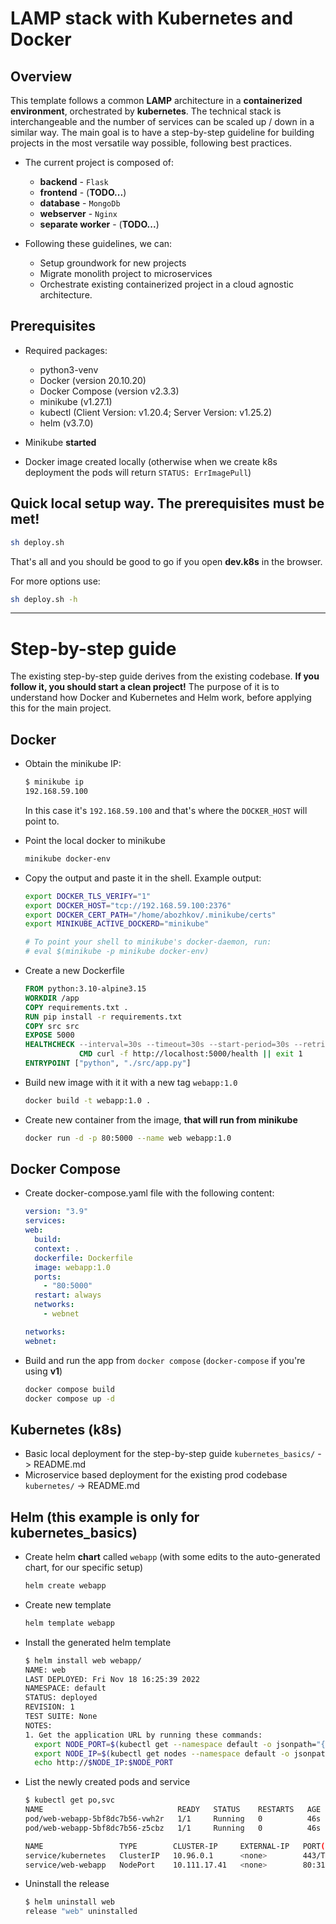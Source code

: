 # LAMP stack with Kubernetes and Docker

## Overview
  This template follows a common **LAMP** architecture in a **containerized environment**, orchestrated by **kubernetes**.
  The technical stack is interchangeable and the number of services can be scaled up / down in a similar way. The main goal is to have a step-by-step guideline for building projects in the most versatile way possible, following best practices.

- The current project is composed of:
  - **backend** - `Flask`
  - **frontend** - (**TODO...**)
  - **database** - `MongoDb`
  - **webserver** - `Nginx`
  - **separate worker** - (**TODO...**)

- Following these guidelines, we can:
  - Setup groundwork for new projects
  - Migrate monolith project to microservices
  - Orchestrate existing containerized project in a cloud agnostic architecture.

## Prerequisites

- Required packages:

  - python3-venv
  - Docker (version 20.10.20)
  - Docker Compose (version v2.3.3)
  - minikube (v1.27.1)
  - kubectl (Client Version: v1.20.4; Server Version: v1.25.2)
  - helm (v3.7.0)

- Minikube **started**
- Docker image created locally (otherwise when we create k8s deployment the pods will return `STATUS: ErrImagePull`)

## Quick local setup way. **The prerequisites must be met!**

  ```bash
  sh deploy.sh
  ```

  That's all and you should be good to go if you open **dev.k8s** in the browser.

  For more options use:
  ```bash
  sh deploy.sh -h
  ```

---
# Step-by-step guide
  The existing step-by-step guide derives from the existing codebase. **If you follow it, you should start a clean project!**
  The purpose of it is to understand how Docker and Kubernetes and Helm work, before applying this for the main project.
## Docker

- Obtain the minikube IP:
  ```bash
  $ minikube ip
  192.168.59.100
  ```
  In this case it's `192.168.59.100` and that's where the `DOCKER_HOST` will point to.
- Point the local docker to minikube
  ```bash
  minikube docker-env
  ```
- Copy the output and paste it in the shell. Example output:

  ```bash
  export DOCKER_TLS_VERIFY="1"
  export DOCKER_HOST="tcp://192.168.59.100:2376"
  export DOCKER_CERT_PATH="/home/abozhkov/.minikube/certs"
  export MINIKUBE_ACTIVE_DOCKERD="minikube"

  # To point your shell to minikube's docker-daemon, run:
  # eval $(minikube -p minikube docker-env)

  ```

- Create a new Dockerfile

  ```Dockerfile
  FROM python:3.10-alpine3.15
  WORKDIR /app
  COPY requirements.txt .
  RUN pip install -r requirements.txt
  COPY src src
  EXPOSE 5000
  HEALTHCHECK --interval=30s --timeout=30s --start-period=30s --retries=5 \
              CMD curl -f http://localhost:5000/health || exit 1
  ENTRYPOINT ["python", "./src/app.py"]
  ```

- Build new image with it it with a new tag `webapp:1.0`

  ```bash
  docker build -t webapp:1.0 .
  ```

- Create new container from the image, **that will run from minikube**

  ```bash
  docker run -d -p 80:5000 --name web webapp:1.0
  ```

## Docker Compose

- Create docker-compose.yaml file with the following content:

  ```yaml
  version: "3.9"
  services:
  web:
    build:
    context: .
    dockerfile: Dockerfile
    image: webapp:1.0
    ports:
      - "80:5000"
    restart: always
    networks:
      - webnet

  networks:
  webnet:
  ```

- Build and run the app from `docker compose` (`docker-compose` if you're using **v1**)
  ```bash
  docker compose build
  docker compose up -d
  ```

## Kubernetes (**k8s**)

- Basic local deployment for the step-by-step guide `kubernetes_basics/` -> README.md
- Microservice based deployment for the existing prod codebase `kubernetes/` -> README.md

## Helm (this example is only for kubernetes_basics)

- Create helm **chart** called `webapp` (with some edits to the auto-generated chart, for our specific setup)

  ```bash
  helm create webapp
  ```

- Create new template

  ```bash
  helm template webapp
  ```

- Install the generated helm template

  ```bash
  $ helm install web webapp/
  NAME: web
  LAST DEPLOYED: Fri Nov 18 16:25:39 2022
  NAMESPACE: default
  STATUS: deployed
  REVISION: 1
  TEST SUITE: None
  NOTES:
  1. Get the application URL by running these commands:
    export NODE_PORT=$(kubectl get --namespace default -o jsonpath="{.spec.ports[0].nodePort}" services web-webapp)
    export NODE_IP=$(kubectl get nodes --namespace default -o jsonpath="{.items[0].status.addresses[0].address}")
    echo http://$NODE_IP:$NODE_PORT

  ```

- List the newly created pods and service

  ```bash
  $ kubectl get po,svc
  NAME                              READY   STATUS    RESTARTS   AGE
  pod/web-webapp-5bf8dc7b56-vwh2r   1/1     Running   0          46s
  pod/web-webapp-5bf8dc7b56-z5cbz   1/1     Running   0          46s

  NAME                 TYPE        CLUSTER-IP     EXTERNAL-IP   PORT(S)        AGE
  service/kubernetes   ClusterIP   10.96.0.1      <none>        443/TCP        15d
  service/web-webapp   NodePort    10.111.17.41   <none>        80:31720/TCP   46s
  ```

- Uninstall the release
  ```bash
  $ helm uninstall web
  release "web" uninstalled
  ```
